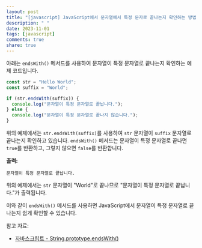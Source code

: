 ```yaml
---
layout: post
title: "[javascript] JavaScript에서 문자열에서 특정 문자로 끝나는지 확인하는 방법은?"
description: " "
date: 2023-11-01
tags: [javascript]
comments: true
share: true
---
```


아래는 `endsWith()` 메서드를 사용하여 문자열이 특정 문자열로 끝나는지 확인하는 예제 코드입니다.

```javascript
const str = "Hello World";
const suffix = "World";

if (str.endsWith(suffix)) {
  console.log("문자열이 특정 문자열로 끝납니다.");
} else {
  console.log("문자열이 특정 문자열로 끝나지 않습니다.");
}
```

위의 예제에서는 `str.endsWith(suffix)`를 사용하여 `str` 문자열이 `suffix` 문자열로 끝나는지 확인하고 있습니다. `endsWith()` 메서드는 문자열이 특정 문자열로 끝나면 `true`를 반환하고, 그렇지 않으면 `false`를 반환합니다.

**출력:**
```
문자열이 특정 문자열로 끝납니다.
```

위의 예제에서는 `str` 문자열이 "World"로 끝나므로 "문자열이 특정 문자열로 끝납니다."가 출력됩니다.

이와 같이 `endsWith()` 메서드를 사용하면 JavaScript에서 문자열이 특정 문자열로 끝나는지 쉽게 확인할 수 있습니다.

참고 자료:
- [자바스크립트 - String.prototype.endsWith()](https://developer.mozilla.org/ko/docs/Web/JavaScript/Reference/Global_Objects/String/endsWith)